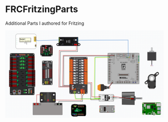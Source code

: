 # FRCFritzingParts
Additional Parts I authored for Fritzing

![Picture of all the elements](frc_basics_fritzing.png)
